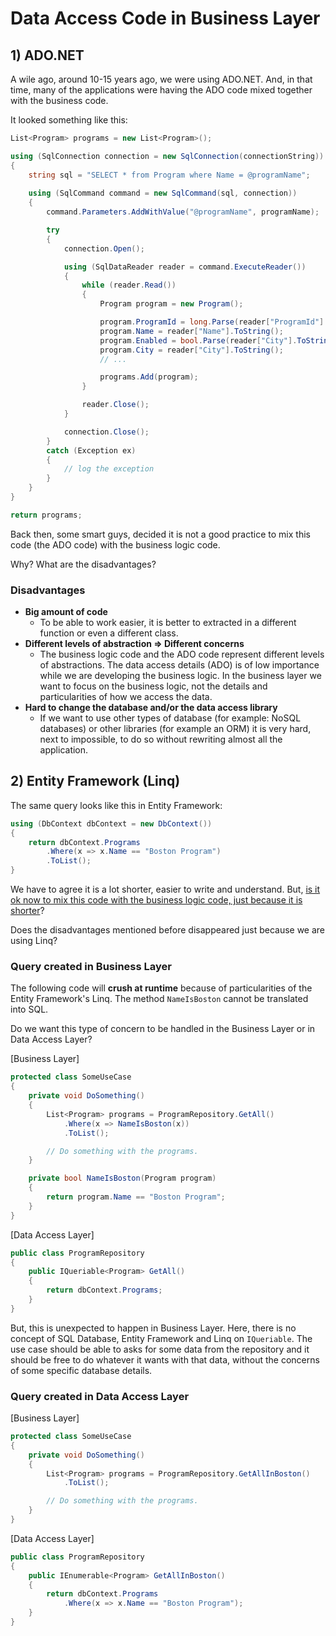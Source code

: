 # Data Access Code in Business Layer

## 1) ADO.NET

A wile ago, around 10-15 years ago, we were using ADO.NET. And, in that time, many of the applications were having the ADO code mixed together with the business code.

It looked something like this:

```csharp
List<Program> programs = new List<Program>();

using (SqlConnection connection = new SqlConnection(connectionString))
{
    string sql = "SELECT * from Program where Name = @programName";
    
    using (SqlCommand command = new SqlCommand(sql, connection))
    {
        command.Parameters.AddWithValue("@programName", programName);

        try
        {
            connection.Open();

            using (SqlDataReader reader = command.ExecuteReader())
            {
                while (reader.Read())
                {
                    Program program = new Program();

                    program.ProgramId = long.Parse(reader["ProgramId"].ToString());
                    program.Name = reader["Name"].ToString();
                    program.Enabled = bool.Parse(reader["City"].ToString());
                    program.City = reader["City"].ToString();
                    // ...

                    programs.Add(program);
                }

                reader.Close();
            }

            connection.Close();
        }
        catch (Exception ex)
        {
            // log the exception
        }
    }
}

return programs;
```

Back then, some smart guys, decided it is not a good practice to mix this code (the ADO code) with the business logic code.

Why? What are the disadvantages?

### Disadvantages

- **Big amount of code**
  - To be able to work easier, it is better to extracted in a different function or even a different class.
- **Different levels of abstraction => Different concerns**
  - The business logic code and the ADO code represent different levels of abstractions. The data access details (ADO) is of low importance while we are developing the business logic. In the business layer we want to focus on the business logic, not the details and particularities of how we access the data.
- **Hard to change the database and/or the data access library**
  - If we want to use other types of database (for example: NoSQL databases) or other libraries (for example an ORM) it is very hard, next to impossible, to do so without rewriting almost all the application.

## 2) Entity Framework (Linq)

The same query looks like this in Entity Framework:

```csharp
using (DbContext dbContext = new DbContext())
{
    return dbContext.Programs
        .Where(x => x.Name == "Boston Program")
        .ToList();
}
```

We have to agree it is a lot shorter, easier to write and understand. But, <u>is it ok now to mix this code with the business logic code, just because it is shorter</u>?

Does the disadvantages mentioned before disappeared just because we are using Linq?

### Query created in Business Layer

The following code will **crush at runtime** because of particularities of the Entity Framework's Linq. The method `NameIsBoston` cannot be translated into SQL.

Do we want this type of concern to be handled in the Business Layer or in Data Access Layer?

[Business Layer]

```csharp
protected class SomeUseCase
{
    private void DoSomething()
    {
        List<Program> programs = ProgramRepository.GetAll()
            .Where(x => NameIsBoston(x))
            .ToList();

        // Do something with the programs.
    }

    private bool NameIsBoston(Program program)
    {
        return program.Name == "Boston Program";
    }
}
```

[Data Access Layer]

```csharp
public class ProgramRepository
{
	public IQueriable<Program> GetAll()
    {
        return dbContext.Programs;
    }
}
```

But, this is unexpected to happen in Business Layer. Here, there is no concept of SQL Database, Entity Framework and Linq on `IQueriable`. The use case should be able to asks for some data from the repository and it should be free to do whatever it wants with that data, without the concerns of some specific database details.

### Query created in Data Access Layer

[Business Layer]

```csharp
protected class SomeUseCase
{
    private void DoSomething()
    {
        List<Program> programs = ProgramRepository.GetAllInBoston()
            .ToList();

        // Do something with the programs.
    }
}
```

[Data Access Layer]

```csharp
public class ProgramRepository
{
	public IEnumerable<Program> GetAllInBoston()
    {
        return dbContext.Programs
            .Where(x => x.Name == "Boston Program");
    }
}
```

### 